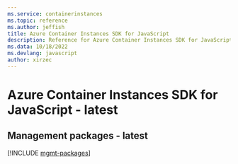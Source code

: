 ```yaml
---
ms.service: containerinstances
ms.topic: reference
ms.author: jeffish
title: Azure Container Instances SDK for JavaScript
description: Reference for Azure Container Instances SDK for JavaScript
ms.data: 10/18/2022
ms.devlang: javascript
author: xirzec
---
```

# Azure Container Instances SDK for JavaScript - latest

## Management packages - latest
[!INCLUDE [mgmt-packages](container-instances-mgmt-index.md)]